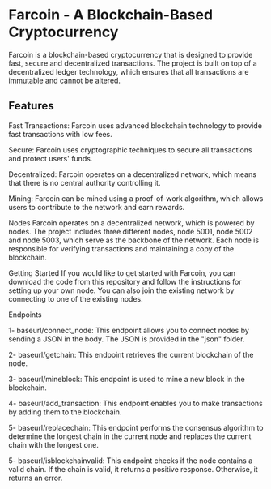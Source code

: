 # Farcoin - A Blockchain-Based Cryptocurrency
Farcoin is a blockchain-based cryptocurrency that is designed to provide fast, secure and decentralized transactions. The project is built on top of a decentralized ledger technology, which ensures that all transactions are immutable and cannot be altered.

## Features
Fast Transactions: Farcoin uses advanced blockchain technology to provide fast transactions with low fees.

Secure: Farcoin uses cryptographic techniques to secure all transactions and protect users' funds.

Decentralized: Farcoin operates on a decentralized network, which means that there is no central authority controlling it.

Mining: Farcoin can be mined using a proof-of-work algorithm, which allows users to contribute to the network and earn rewards.

Nodes
Farcoin operates on a decentralized network, which is powered by nodes. The project includes three different nodes, node 5001, node 5002 and node 5003, which serve as the backbone of the network. Each node is responsible for verifying transactions and maintaining a copy of the blockchain.

Getting Started
If you would like to get started with Farcoin, you can download the code from this repository and follow the instructions for setting up your own node. You can also join the existing network by connecting to one of the existing nodes.

Endpoints

1- baseurl/connect_node: This endpoint allows you to connect nodes by sending a JSON in the body. The JSON is provided in the "json" folder.

2- baseurl/getchain: This endpoint retrieves the current blockchain of the node.

3- baseurl/mineblock: This endpoint is used to mine a new block in the blockchain.

4- baseurl/add_transaction: This endpoint enables you to make transactions by adding them to the blockchain.

5- baseurl/replacechain: This endpoint performs the consensus algorithm to determine the longest chain in the current node and replaces the current chain with the longest one.

5- baseurl/isblockchainvalid: This endpoint checks if the node contains a valid chain. If the chain is valid, it returns a positive response. Otherwise, it returns an error.
